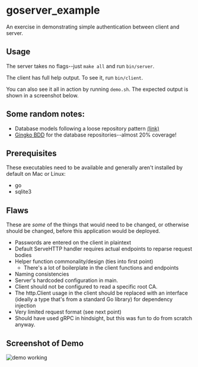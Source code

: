 # goserver_example
An exercise in demonstrating simple authentication between client and server.

## Usage

The server takes no flags--just `make all` and run `bin/server`.

The client has full help output. To see it, run `bin/client`.

You can also see it all in action by running `demo.sh`. The expected output is shown in a screenshot below.

## Some random notes:

- Database models following a loose repository pattern [(link)](https://medium.com/bumpers/our-go-is-fine-but-our-sql-is-great-b4857950a243)
- [Gingko BDD](http://onsi.github.io/ginkgo/) for the database repositories--almost 20% coverage!

## Prerequisites

These executables need to be available and generally aren't installed by default on Mac or Linux:

- go
- sqlite3

## Flaws

These are _some_ of the things that would need to be changed, or otherwise should be changed, before this application would be deployed.

- Passwords are entered on the client in plaintext
- Default ServeHTTP handler requires actual endpoints to reparse request bodies
- Helper function commonality/design (ties into first point)
    - There's a lot of boilerplate in the client functions and endpoints
- Naming consistencies
- Server's hardcoded configuration in main.
- Client should not be configured to read a specific root CA.
- The http.Client usage in the client should be replaced with an interface (ideally a type that's from a standard Go library) for dependency injection
- Very limited request format (see next point)
- Should have used gRPC in hindsight, but this was fun to do from scratch anyway.

## Screenshot of Demo

![demo working](https://raw.githubusercontent.com/shoelick/goserver_example/master/demo.png)
